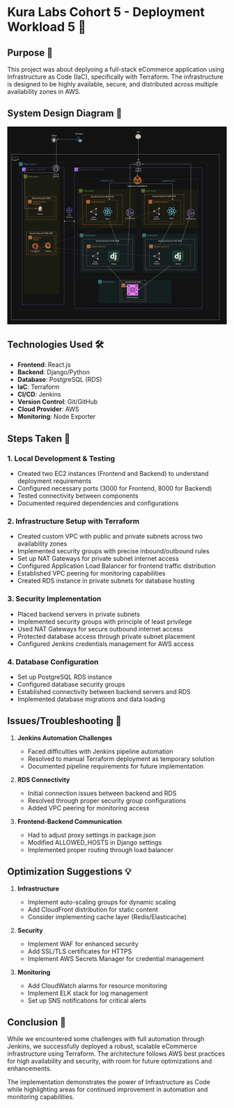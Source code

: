 # Kura Labs Cohort 5 - Deployment Workload 5 🚀

## Purpose 🎯

This project was about deplyoing a full-stack eCommerce application using Infrastructure as Code (IaC), specifically with Terraform. The infrastructure is designed to be highly available, secure, and distributed across multiple availability zones in AWS.

## System Design Diagram 📐

![System Design](Diagram.jpg)

## Technologies Used 🛠

- **Frontend**: React.js
- **Backend**: Django/Python
- **Database**: PostgreSQL (RDS)
- **IaC**: Terraform
- **CI/CD**: Jenkins
- **Version Control**: Git/GitHub
- **Cloud Provider**: AWS
- **Monitoring**: Node Exporter

## Steps Taken 📝

### 1. Local Development & Testing

- Created two EC2 instances (Frontend and Backend) to understand deployment requirements
- Configured necessary ports (3000 for Frontend, 8000 for Backend)
- Tested connectivity between components
- Documented required dependencies and configurations

### 2. Infrastructure Setup with Terraform

- Created custom VPC with public and private subnets across two availability zones
- Implemented security groups with precise inbound/outbound rules
- Set up NAT Gateways for private subnet internet access
- Configured Application Load Balancer for frontend traffic distribution
- Established VPC peering for monitoring capabilities
- Created RDS instance in private subnets for database hosting

### 3. Security Implementation

- Placed backend servers in private subnets
- Implemented security groups with principle of least privilege
- Used NAT Gateways for secure outbound internet access
- Protected database access through private subnet placement
- Configured Jenkins credentials management for AWS access

### 4. Database Configuration

- Set up PostgreSQL RDS instance
- Configured database security groups
- Established connectivity between backend servers and RDS
- Implemented database migrations and data loading

## Issues/Troubleshooting 🔧

1. **Jenkins Automation Challenges**

   - Faced difficulties with Jenkins pipeline automation
   - Resolved to manual Terraform deployment as temporary solution
   - Documented pipeline requirements for future implementation

2. **RDS Connectivity**

   - Initial connection issues between backend and RDS
   - Resolved through proper security group configurations
   - Added VPC peering for monitoring access

3. **Frontend-Backend Communication**
   - Had to adjust proxy settings in package.json
   - Modified ALLOWED_HOSTS in Django settings
   - Implemented proper routing through load balancer

## Optimization Suggestions 💡

1. **Infrastructure**

   - Implement auto-scaling groups for dynamic scaling
   - Add CloudFront distribution for static content
   - Consider implementing cache layer (Redis/Elasticache)

2. **Security**

   - Implement WAF for enhanced security
   - Add SSL/TLS certificates for HTTPS
   - Implement AWS Secrets Manager for credential management

3. **Monitoring**
   - Add CloudWatch alarms for resource monitoring
   - Implement ELK stack for log management
   - Set up SNS notifications for critical alerts

## Conclusion 🎉

While we encountered some challenges with full automation through Jenkins, we successfully deployed a robust, scalable eCommerce infrastructure using Terraform. The architecture follows AWS best practices for high availability and security, with room for future optimizations and enhancements.

The implementation demonstrates the power of Infrastructure as Code while highlighting areas for continued improvement in automation and monitoring capabilities.
